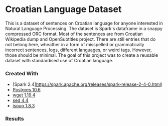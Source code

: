
Croatian Language Dataset
=======================================================

This is a dataset of sentences on Croatian language for anyone interested in Natural Language Processing.
The dataset is Spark's dataframe in a snappy compressed ORC format.
Most of the sentences are from Croatian Wikipedia dump and OpenSubtitles project.
There are still entries that do not belong here, wheather in a form of misspelled or grammatically incorrect sentences, logs, different languages, or weird tags.
However, those should be minimal.
The goal of this project was to create a reusable dataset with standardised use of Croatian language.

### Created With

* [Spark 2.4]https://spark.apache.org/releases/spark-release-2-4-0.html) 
* [Postgres 10.6](https://www.postgresql.org/docs/10/release-10-6.html)
* [wget 1.19.4](https://www.gnu.org/software/wget/)
* [sed 4.4](https://www.gnu.org/software/sed/manual/sed.html)
* [jsoup 1.8.3](https://jsoup.org/)

### Results

